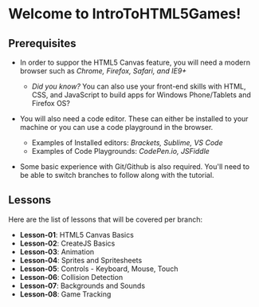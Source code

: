 # Welcome to IntroToHTML5Games!
## Prerequisites 
* In order to suppor the HTML5 Canvas feature, you will need a modern browser such as _Chrome, Firefox, Safari, and IE9+_
    * _Did you know?_ You can also use your front-end skills with HTML, CSS, and JavaScript to build apps for Windows Phone/Tablets and Firefox OS?
* You will also need a code editor. These can either be installed to your machine or you can use a code playground in the browser.
    * Examples of Installed editors: _Brackets, Sublime, VS Code_
    * Examples of Code Playgrounds: _CodePen.io, JSFiddle_
    
* Some basic experience with Git/Github is also required. You'll need to be able to switch branches to follow along with the tutorial.

## Lessons
Here are the list of lessons that will be covered per branch:
* **Lesson-01**: HTML5 Canvas Basics
* **Lesson-02**: CreateJS Basics
* **Lesson-03**: Animation
* **Lesson-04**: Sprites and Spritesheets
* **Lesson-05**: Controls - Keyboard, Mouse, Touch
* **Lesson-06**: Collision Detection
* **Lesson-07**: Backgrounds and Sounds
* **Lesson-08**: Game Tracking
